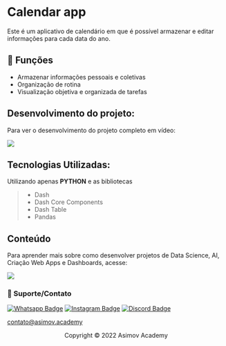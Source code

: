 # Calendar app
Este é um aplicativo de calendário em que é possível armazenar e editar informações para cada data do ano.

## 🔧 Funções

- Armazenar informações pessoais e coletivas
- Organização de rotina
- Visualização objetiva e organizada de tarefas

## Desenvolvimento do projeto:
Para ver o desenvolvimento do projeto completo em vídeo:

<a href = "https://asimov.academy/courses/dashboards-interativos-com-python/licoes/calendar-app/"><img src="https://img.shields.io/badge/ASIMOV-Projeto%20Completo-lightgrey" target="_blank"></a> 

## Tecnologias Utilizadas:

Utilizando apenas **PYTHON** e as bibliotecas
> - Dash
> - Dash Core Components
> - Dash Table
> - Pandas 


## Conteúdo
Para aprender mais sobre como desenvolver projetos de Data Science, AI, Criação Web Apps e Dashboards, acesse:

<a href = "https://asimov.academy/"><img src="https://img.shields.io/badge/ASIMOV-Saiba%20Mais-lightgrey" target="_blank"></a> 

### 🤝 Suporte/Contato


[![Whatsapp Badge](https://img.shields.io/badge/WhatsApp-25D366?style=for-the-badge&logo=whatsapp&logoColor=white)](https://wa.me/5551981830833)
[![Instagram Badge](https://img.shields.io/badge/Instagram-E4405F?style=for-the-badge&logo=instagram&logoColor=white)](https://www.instagram.com/asimov.academy/)
[![Discord Badge](https://img.shields.io/badge/Discord-7289DA?style=for-the-badge&logo=discord&logoColor=white)](https://discord.gg/W2Nc7bxvk7)

contato@asimov.academy




<p align="center">Copyright © 2022 Asimov Academy</p>

